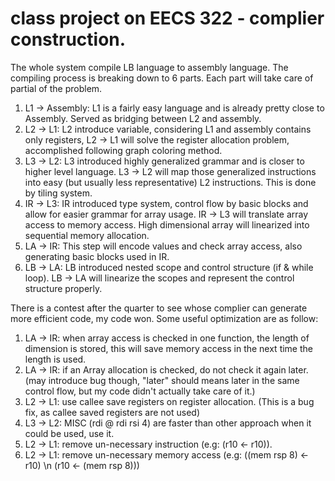 # class project on EECS 322 - complier construction.

The whole system compile LB language to assembly language. The compiling process is breaking down to 6 parts. Each part will take care of partial of the problem.

1. L1 -> Assembly: L1 is a fairly easy language and is already pretty close to Assembly. Served as bridging between L2 and assembly.
2. L2 -> L1: L2 introduce variable, considering L1 and assembly contains only registers, L2 -> L1 will solve the register allocation problem, accomplished following graph coloring method.
3. L3 -> L2: L3 introduced highly generalized grammar and is closer to higher level language. L3 -> L2 will map those generalized instructions into easy (but usually less representative) L2 instructions. This is done by tiling system.
4. IR -> L3: IR introduced type system, control flow by basic blocks and allow for easier grammar for array usage. IR -> L3 will translate array access to memory access. High dimensional array will linearized into sequential memory allocation.
5. LA -> IR: This step will encode values and check array access, also generating basic blocks used in IR.
6. LB -> LA: LB introduced nested scope and control structure (if & while loop). LB -> LA will linearize the scopes and represent the control structure properly.

There is a contest after the quarter to see whose complier can generate more efficient code, my code won. Some useful optimization are as follow:

1. LA -> IR: when array access is checked in one function, the length of dimension is stored, this will save memory access in the next time the length is used.
2. LA -> IR: if an Array allocation is checked, do not check it again later. (may introduce bug though, "later" should means later in the same control flow, but my code didn't actually take care of it.)
3. L2 -> L1: use callee save registers on register allocation. (This is a bug fix, as callee saved registers are not used)
4. L3 -> L2: MISC (rdi @ rdi rsi 4) are faster than other approach when it could be used, use it.
5. L2 -> L1: remove un-necessary instruction (e.g: (r10 <- r10)).
6. L2 -> L1: remove un-necessary memory access (e.g: ((mem rsp 8) <- r10) \n (r10 <- (mem rsp 8)))
